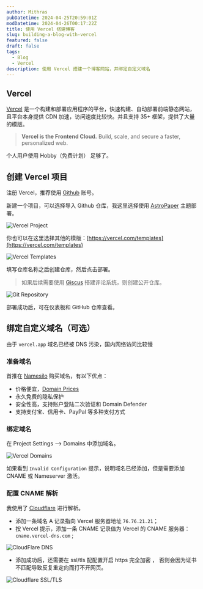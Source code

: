 ```yaml
---
author: Mithras
pubDatetime: 2024-04-25T20:59:01Z
modDatetime: 2024-04-26T00:17:22Z
title: 使用 Vercel 搭建博客
slug: building-a-blog-with-vercel
featured: false
draft: false
tags:
  - Blog
  - Vercel
description: 使用 Vercel 搭建一个博客网站，并绑定自定义域名
---
```


## Vercel

[Vercel](https://vercel.com/) 是一个构建和部署应用程序的平台，快速构建、自动部署前端静态网站，且平台本身提供 CDN 加速，访问速度比较快。并且支持 35+ 框架，提供了大量的模版。

> **Vercel is the Frontend Cloud.** Build, scale, and secure a faster, personalized web.

个人用户使用 Hobby（免费计划） 足够了。

## 创建 Vercel 项目

注册 Vercel，推荐使用 [Github](https://github.com/) 账号。

新建一个项目，可以选择导入 Github 仓库，我这里选择使用 [AstroPaper](https://github.com/satnaing/astro-paper) 主题部署。

![Vercel Project](https://image.akrab.top/blog-picture/2024/04/138fb1def37edb51b37c7a537cfa4eb8.png)

你也可以在这里选择其他的模版：[https://vercel.com/templates](https://vercel.com/templates)

![Vercel Templates](https://image.akrab.top/blog-picture/2024/04/f8e05c4244336410d56ac41dc9e3e907.png)

填写仓库名称之后创建仓库，然后点击部署。

> 如果后续需要使用 [Giscus](https://giscus.app/) 搭建评论系统，则创建公开仓库。

![Git Repository](https://image.akrab.top/blog-picture/2024/04/ca021e599a360b97885d06d3e38f86cc.png)

部署成功后，可在仪表板和 GitHub 仓库查看。

## 绑定自定义域名（可选）

由于 `vercel.app` 域名已经被 DNS 污染，国内网络访问比较慢

### 准备域名

首推在 [Namesilo](http://www.namesilo.com/) 购买域名，有以下优点：

- 价格便宜，[Domain Prices](https://www.namesilo.com/pricing.php)
- 永久免费的隐私保护
- 安全性高，支持账户登陆二次验证和 Domain Defender
- 支持支付宝、信用卡、PayPal 等多种支付方式

### 绑定域名

在 Project Settings ——> Domains 中添加域名。

![Vercel Domains](https://image.akrab.top/blog-picture/2024/04/9087b6bfc04f1c30bfeac93406ea5fea.png)

如果看到 `Invalid Configuration` 提示，说明域名已经添加，但是需要添加 CNAME 或 Nameserver 激活。

### 配置 CNAME 解析

我使用了 [Cloudflare](https://cloudflare.com/) 进行解析。

- 添加一条域名 A 记录指向 Vercel 服务器地址 `76.76.21.21`；
- 按 Vercel 提示，添加一条 CNAME 记录值为 Vercel 的 CNAME 服务器：`cname.vercel-dns.com` ;

![CloudFlare DNS](https://image.akrab.top/blog-picture/2024/04/81882b8514e4583538638c8f369e0bc7.png)

- 添加成功后，还需要在 ssl/tls 配配置开启 https 完全加密 ， 否则会因为证书不匹配导致反复重定向而打不开网页。

![Cloudflare SSL/TLS](https://image.akrab.top/blog-picture/2024/04/0fd660ea538a63cea0e8fcd4fb84d23f.png)
